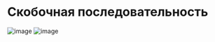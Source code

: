 # Скобочная последовательность
![image](https://user-images.githubusercontent.com/72396348/136333585-49cfd98a-21b8-4d34-8063-8a8e36112712.png)
![image](https://user-images.githubusercontent.com/72396348/136333605-da33bb3d-6580-4469-bf14-54f4386a91e7.png)
